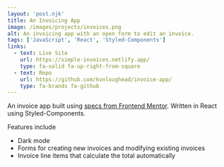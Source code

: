 ```yaml
---
layout: 'post.njk'
title: An Invoicing App
image: /images/projects/invoices.png
alt: An invoicing app with an open form to edit an invoice.
tags: ['JavaScript', 'React', 'Styled-Components']
links:
  - text: Live Site
    url: https://simple-invoices.netlify.app/
    type: fa-solid fa-up-right-from-square
  - text: Repo
    url: https://github.com/kvnloughead/invoice-app/
    type: fa-brands fa-github
---
```


An invoice app built using [specs from Frontend Mentor](https://www.frontendmentor.io/challenges/invoice-app-i7KaLTQjl). Written in React using Styled-Components.

Features include

- Dark mode
- Forms for creating new invoices and modifying existing invoices
- Invoice line items that calculate the total automatically
